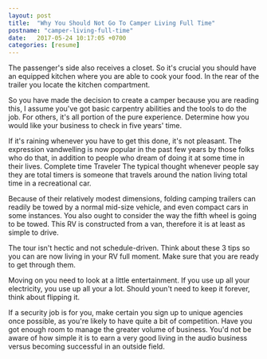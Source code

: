 ```yaml
---
layout: post
title:  "Why You Should Not Go To Camper Living Full Time"
postname: "camper-living-full-time"
date:   2017-05-24 10:17:05 +0700
categories: [resume]
---
```

The passenger's side also receives a closet. So it's crucial you should have an equipped kitchen where you are able to cook your food. In the rear of the trailer you locate the kitchen compartment.

So you have made the decision to create a camper because you are reading this, I assume you've got basic carpentry abilities and the tools to do the job. For others, it's all portion of the pure experience. Determine how you would like your business to check in five years' time.

If it's raining whenever you have to get this done, it's not pleasant. The expression vandwelling is now popular in the past few years by those folks who do that, in addition to people who dream of doing it at some time in their lives. Complete time Traveler The typical thought whenever people say they are total timers is someone that travels around the nation living total time in a recreational car.

Because of their relatively modest dimensions, folding camping trailers can readily be towed by a normal mid-size vehicle, and even compact cars in some instances. You also ought to consider the way the fifth wheel is going to be towed. This RV is constructed from a van, therefore it is at least as simple to drive.

The tour isn't hectic and not schedule-driven. Think about these 3 tips so you can are now living in your RV full moment. Make sure that you are ready to get through them.

Moving on you need to look at a little entertainment. If you use up all your electricity, you use up all your a lot. Should youn't need to keep it forever, think about flipping it.

If a security job is for you, make certain you sign up to unique agencies once possible, as you're likely to have quite a bit of competition. Have you got enough room to manage the greater volume of business. You'd not be aware of how simple it is to earn a very good living in the audio business versus becoming successful in an outside field.
